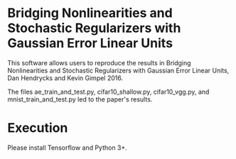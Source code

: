 # Bridging Nonlinearities and Stochastic Regularizers with Gaussian Error Linear Units
This software allows users to reproduce the results in Bridging Nonlinearities and Stochastic Regularizers with Gaussian Error Linear Units, Dan Hendrycks and Kevin Gimpel 2016.

The files ae_train_and_test.py, cifar10_shallow.py, cifar10_vgg.py, and mnist_train_and_test.py led to the paper's results.

# Execution
Please install Tensorflow and Python 3+.

